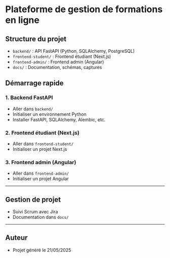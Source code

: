# Plateforme de gestion de formations en ligne

## Structure du projet

- `backend/` : API FastAPI (Python, SQLAlchemy, PostgreSQL)
- `frontend-student/` : Frontend étudiant (Next.js)
- `frontend-admin/` : Frontend admin (Angular)
- `docs/` : Documentation, schémas, captures

## Démarrage rapide

### 1. Backend FastAPI
- Aller dans `backend/`
- Initialiser un environnement Python
- Installer FastAPI, SQLAlchemy, Alembic, etc.

### 2. Frontend étudiant (Next.js)
- Aller dans `frontend-student/`
- Initialiser un projet Next.js

### 3. Frontend admin (Angular)
- Aller dans `frontend-admin/`
- Initialiser un projet Angular

---

## Gestion de projet
- Suivi Scrum avec Jira
- Documentation dans `docs/`

---

## Auteur
- Projet généré le 21/05/2025
